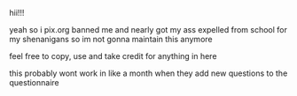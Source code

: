 hii!!!

yeah so i pix.org banned me and nearly got my ass expelled from school for my shenanigans so im not gonna maintain this anymore

feel free to copy, use and take credit for anything in here

this probably wont work in like a month when they add new questions to the questionnaire
